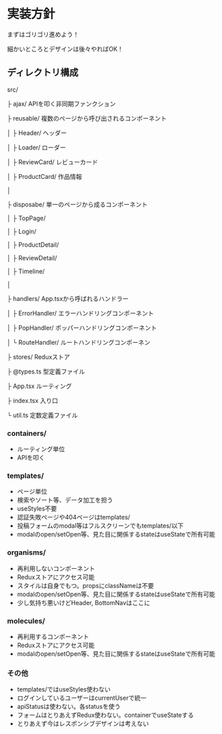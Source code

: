 # 実装方針

まずはゴリゴリ進めよう！

細かいところとデザインは後々やればOK！

## ディレクトリ構成

src/

├ ajax/             APIを叩く非同期ファンクション

├ reusable/          複数のページから呼び出されるコンポーネント

│   ├ Header/       ヘッダー

│   ├ Loader/       ローダー

│   ├ ReviewCard/   レビューカード

│   ├ ProductCard/  作品情報

│

├ disposabe/        単一のページから成るコンポーネント     

│   ├ TopPage/

│   ├ Login/

│   ├ ProductDetail/

│   ├ ReviewDetail/

│   ├ Timeline/

│

├ handlers/         App.tsxから呼ばれるハンドラー

│   ├ ErrorHandler/     エラーハンドリングコンポーネント 

│   ├ PopHandler/       ポッパーハンドリングコンポーネント 

│   └ RouteHandler/     ルートハンドリングコンポーネン 

├ stores/           Reduxストア

├ @types.ts         型定義ファイル

├ App.tsx           ルーティング

├ index.tsx         入り口

└ util.ts           定数定義ファイル

### containers/

- ルーティング単位
- APIを叩く

### templates/

- ページ単位
- 検索やソート等、データ加工を担う
- useStyles不要
- 認証失敗ページや404ページはtemplates/
- 投稿フォームのmodal等はフルスクリーンでもtemplates/以下
- modalのopen/setOpen等、見た目に関係するstateはuseStateで所有可能

### organisms/

- 再利用しないコンポーネント
- Reduxストアにアクセス可能
- スタイルは自身でもつ。propsにclassNameは不要
- modalのopen/setOpen等、見た目に関係するstateはuseStateで所有可能
- 少し気持ち悪いけどHeader, BottomNavはここに

### molecules/

- 再利用するコンポーネント
- Reduxストアにアクセス可能
- modalのopen/setOpen等、見た目に関係するstateはuseStateで所有可能

### その他

- templates/ではuseStyles使わない
- ログインしているユーザーはcurrentUserで統一
- apiStatusは使わない。各statusを使う
- フォームはとりあえずRedux使わない。containerでuseStateする
- とりあえず今はレスポンシブデザインは考えない

